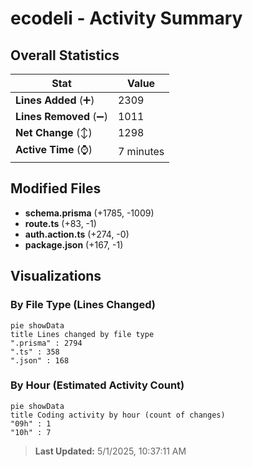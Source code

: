 # ecodeli - Activity Summary 

## Overall Statistics

| Stat                   | Value                                                             |
| ---------------------- | ----------------------------------------------------------------- |
| **Lines Added** (➕)   | 2309                                          |
| **Lines Removed** (➖) | 1011                                        |
| **Net Change** (↕)    | 1298                |
| **Active Time** (⌚)   | 7 minutes |


## Modified Files
- **schema.prisma** (+1785, -1009)
- **route.ts** (+83, -1)
- **auth.action.ts** (+274, -0)
- **package.json** (+167, -1)

## Visualizations

### By File Type (Lines Changed)

```mermaid
pie showData
title Lines changed by file type
".prisma" : 2794
".ts" : 358
".json" : 168
```

### By Hour (Estimated Activity Count)

```mermaid
pie showData
title Coding activity by hour (count of changes)
"09h" : 1
"10h" : 7
```


> **Last Updated:** 5/1/2025, 10:37:11 AM